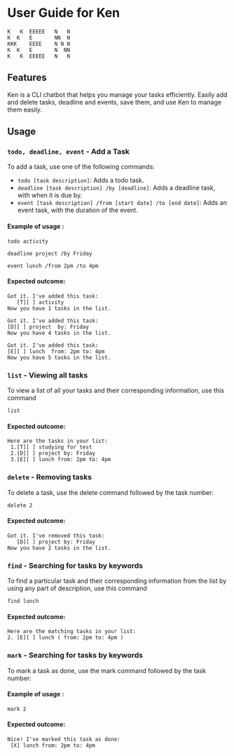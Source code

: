 # User Guide for Ken

```
K   K  EEEEE   N   N
K  K   E       NN  N
KKK    EEEE    N N N
K  K   E       N  NN
K   K  EEEEE   N   N
```
## Features 
Ken is a CLI chatbot that helps you manage your tasks efficiently. Easily add and delete tasks, deadline and events, save them, and use Ken to manage them easily. 

## Usage

### `todo, deadline, event` - Add a Task 

To add a task, use one of the following commands:

- `todo [task description]`: Adds a todo task.
- `deadline [task description] /by [deadline]`: Adds a deadline task, with when it is due by.
- `event [task description] /from [start date] /to [end date]`: Adds an event task, with the duration of the event.

#### Example of usage :

`todo activity`

`deadline project /by Friday`

`event lunch /from 2pm /to 4pm`


#### Expected outcome: 

```
Got it. I've added this task:
   [T][ ] activity
Now you have 1 tasks in the list.
```
```
Got it. I've added this task:
[D][ ] project  by: Friday
Now you have 4 tasks in the list.
```
```
Got it. I've added this task:
[E][ ] lunch  from: 2pm to: 4pm
Now you have 5 tasks in the list.
```


### `list` - Viewing all tasks

To view a list of all your tasks and their corresponding information, use this command
 
`list`

#### Expected outcome:


```
Here are the tasks in your list:
 1.[T][ ] studying for test
 2.[D][ ] project by: Friday
 3.[E][ ] lunch from: 2pm to: 4pm
```


### `delete` - Removing tasks

To delete a task, use the delete command followed by the task number:
 
`delete 2`

#### Expected outcome:


```
Got it. I've removed this task:
   [D][ ] project by: Friday
Now you have 2 tasks in the list.
```
### `find` - Searching for tasks by keywords

To find a particular task and their corresponding information from the list by using any part of description, use this command
 
`find lunch`

#### Expected outcome:


```
Here are the matching tasks in your list:
2. [E][ ] lunch ( from: 2pm to: 4pm )
```


### `mark` - Searching for tasks by keywords

To mark a task as done, use the mark command followed by the task number:

#### Example of usage :

`mark 2`

#### Expected outcome:

```
Nice! I've marked this task as done:
 [X] lunch from: 2pm to: 4pm
```


